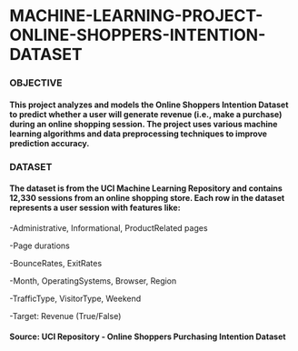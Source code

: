 # MACHINE-LEARNING-PROJECT-ONLINE-SHOPPERS-INTENTION-DATASET

### OBJECTIVE

#### This project analyzes and models the Online Shoppers Intention Dataset to predict whether a user will generate revenue (i.e., make a purchase) during an online shopping session. The project uses various machine learning algorithms and data preprocessing techniques to improve prediction accuracy.


### DATASET

#### The dataset is from the UCI Machine Learning Repository and contains 12,330 sessions from an online shopping store. Each row in the dataset represents a user session with features like:
-Administrative, Informational, ProductRelated pages

-Page durations

-BounceRates, ExitRates

-Month, OperatingSystems, Browser, Region

-TrafficType, VisitorType, Weekend

-Target: Revenue (True/False)

#### Source: UCI Repository - Online Shoppers Purchasing Intention Dataset

